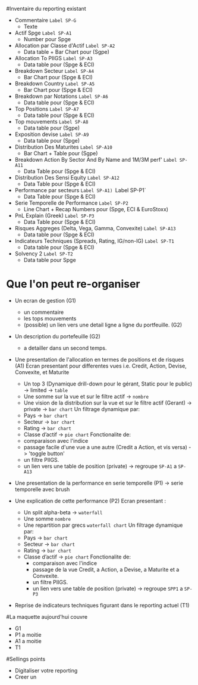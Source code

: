 #Inventaire du reporting existant

* Commentaire `Label SP-G`
	- Texte
* Actif	Spge `Label SP-A1`
	- Number pour Spge
* Allocation par Classe  d'Actif `Label SP-A2`
	- Data table + Bar Chart pour (Sgpe)
* Allocation To PIIGS `Label SP-A3`
	- Data table pour (Spge & ECI)
* Breakdown Secteur	`Label SP-A4`
	- Bar Chart pour (Spge & ECI)
* Breakdown Country	`Label SP-A5`
	- Bar Chart pour (Spge & ECI)
* Breakdown par Notations `Label SP-A6`
	- Data table pour (Spge & ECI)
* Top Positions	`Label SP-A7`
	- Data table pour (Spge & ECI)
* Top mouvements `Label SP-A8`
	- Data table pour (Sgpe)
* Exposition devise	`Label SP-A9`
	- Data table pour (Spge)
* Distribution Des Maturites `Label SP-A10`
	- Bar Chart + Table  pour (Sgpe)
* Breakdown Action By Sector And By Name and 1M/3M perf' `Label SP-A11`
	- Data Table pour (Spge & ECI)
* Distribution Des Sensi Equity	`Label SP-A12`
	- Data Table pour (Spge & ECI)
* Performance par secteurs `Label SP-A1) `Label SP-P1`
	- Data Table pour (Spge & ECI) 
* Serie Temporelle de Performance `Label SP-P2`
	- Line Chart + Recap Numbers pour (Spge, ECI & EuroStoxx)
* PnL Explain (Greek) `Label SP-P3`
	- Data Table pour (Spge & ECI)
* Risques Aggreges (Delta, Vega, Gamma, Convexite) `Label SP-A13`
	- Data table pour (Spge & ECI)
* Indicateurs Techniques (Spreads, Rating, IG/non-IG) `Label SP-T1`
	- Data table pour (Spge & ECI)
* Solvency 2 `Label SP-T2`
	- Data table pour Spge

# Que l'on peut re-organiser
* Un ecran de gestion (G1)
	- un commentaire
	- les tops mouvements
	- (possible) un lien vers une detail ligne a ligne du portfeuille. (G2)

* Un description du portefeuille (G2)
	- a detailler dans un second temps.

* Une presentation de l'allocation en termes de positions et de risques (A1)
  Ecran presentant pour differentes vues i.e. Credit, Action, Devise, Convexite, et Maturite
	- Un top 3 (Dynamique drill-down pour le gérant, Static pour le public) -> limited -> `table`
	- Une somme sur la vue et sur le filtre actif -> `nombre`
	- Une vision de la distribution sur la vue et sur le filtre actif (Gerant) -> private -> `bar chart`
  Un filtrage dynamique par: 
	- Pays -> `bar chart`
	- Secteur -> `bar chart`
	- Rating -> `bar chart`
	- Classe d’actif -> `pie chart`
	Fonctionalite de:
	- comparaison avec l'indice
	- passage facile d'une vue a une autre (Credit a Action, et vis versa) -> 'toggle button'
	- un filtre PIIGS.
	- un lien vers une table de position (private)
	-> regroupe `SP-A1` a `SP-A13`

* Une presentation de la performance en serie temporelle (P1) -> serie temporelle avec brush

* Une explication de cette performance (P2)
  Ecran presentant :
	*	Un split alpha-beta -> `waterfall`
	*	Une somme `nombre`
	*	Une repartition par grecs `waterfall chart`
  Un filtrage dynamique par: 
	*	Pays -> `bar chart`
	*	Secteur -> `bar chart`
	*	Rating -> `bar chart`
	*	Classe d’actif -> `pie chart`
  Fonctionalite de:
		- comparaison avec l'indice
		- passage de la vue Credit, a Action, a Devise, a Maturite et a Convexite.
		- un filtre PIIGS.
		- un lien vers une table de position (private)
  -> regroupe `SPP1` a `SP-P3`

* Reprise de indicateurs techniques figurant dans le reporting actuel (T1)

#La maquette aujourd'hui couvre
* G1
* P1 a moitie
* A1 a moitie
* T1

#Sellings points
* Digitaliser votre reporting
* Creer un 
